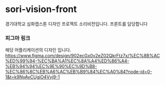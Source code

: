 # sori-vision-front
경기대학교 심화캡스톤 디자인 프로젝트 소리비전입니다. 프론트를 담당합니다

### 피그마 링크
해당 어플리케이션의 디자인 입니다.
https://www.figma.com/design/902ecGx0v2eZ02QkrFtz7x/%EC%8B%AC%ED%99%94-%EC%BA%A1%EC%8A%A4%ED%86%A4-%EB%94%94%EC%9E%90%EC%9D%B8-%EC%86%8C%EB%A6%AC%EB%B9%84%EC%A0%84?node-id=0-1&t=k9NyAyCUgiO4Vvj9-1
